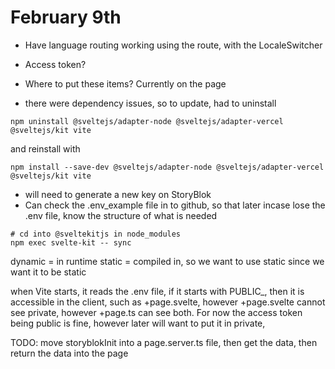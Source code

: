# February 9th

- Have language routing working using the route, with the LocaleSwitcher
- Access token?
- Where to put these items? Currently on the page

- there were dependency issues, so to update, had to uninstall 
```
npm uninstall @sveltejs/adapter-node @sveltejs/adapter-vercel @sveltejs/kit vite
```

and reinstall with

```
npm install --save-dev @sveltejs/adapter-node @sveltejs/adapter-vercel @sveltejs/kit vite
```

- will need to generate a new key on StoryBlok 
- Can check the .env_example file in to github, so that later incase lose the .env file, know the structure of what is needed

```
# cd into @sveltekitjs in node_modules
npm exec svelte-kit -- sync
```

dynamic = in runtime
static = compiled in, so we want to use static since we want it to be static

when Vite starts, it reads the .env file, if it starts with PUBLIC_, then it is accessible in the client, such as +page.svelte, however +page.svelte cannot see private, however +page.ts can see both. For now the access token being public is fine, however later will want to put it in private, 

TODO: move storyblokInit into a page.server.ts file, then get the data, then return the data into the page